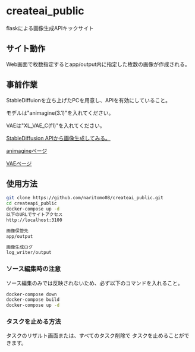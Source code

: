 # createai_public

flaskによる画像生成APIキックサイト

## サイト動作

Web画面で枚数指定するとapp/output内に指定した枚数の画像が作成される。

## 事前作業

StableDiffuionを立ち上げたPCを用意し、APIを有効にしていること。

モデルは"animagine(3.1)"を入れてください。

VAEは"XL_VAE_C(f1)"を入れてください。

[StableDiffusion APIから画像生成してみる。](https://qiita.com/naritomo08/items/c521f1b338489bdf9ee8)

[animagineページ](https://civitai.com/models/260267/animagine-xl-v31)

[VAEページ](https://civitai.com/models/152040/xlvaec)

## 使用方法

```bash
git clone https://github.com/naritomo08/createai_public.git
cd createapi_public
docker-compose up -d
以下のURLでサイトアクセス
http://localhost:3100

画像保管先
app/output

画像生成ログ
log_writer/output
```

### ソース編集時の注意

ソース編集のみでは反映されないため、必ず以下のコマンドを入れること。

```bash
docker-compose down
docker-compose build
docker-compose up -d
```

### タスクを止める方法

タスクのリザルト画面または、すべてのタスク削除で
タスクを止めることができます。
